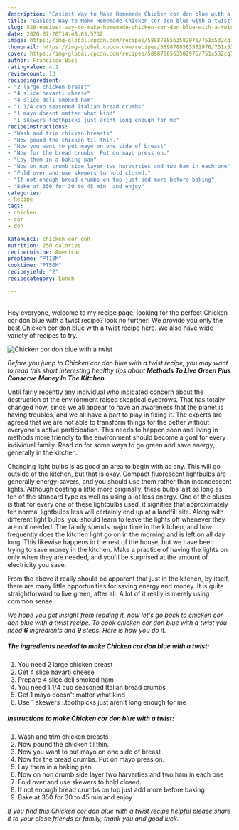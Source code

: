 ```yaml
---
description: "Easiest Way to Make Homemade Chicken cor don blue with a twist"
title: "Easiest Way to Make Homemade Chicken cor don blue with a twist"
slug: 529-easiest-way-to-make-homemade-chicken-cor-don-blue-with-a-twist
date: 2020-07-20T14:48:03.573Z
image: https://img-global.cpcdn.com/recipes/5898788563582976/751x532cq70/chicken-cor-don-blue-with-a-twist-recipe-main-photo.jpg
thumbnail: https://img-global.cpcdn.com/recipes/5898788563582976/751x532cq70/chicken-cor-don-blue-with-a-twist-recipe-main-photo.jpg
cover: https://img-global.cpcdn.com/recipes/5898788563582976/751x532cq70/chicken-cor-don-blue-with-a-twist-recipe-main-photo.jpg
author: Francisco Bass
ratingvalue: 4.1
reviewcount: 13
recipeingredient:
- "2 large chicken breast"
- "4 slice havarti cheese"
- "4 slice deli smoked ham"
- "1 1/4 cup seasoned Italian bread crumbs"
- "1 mayo doesnt matter what kind"
- "1 skewers toothpicks just arent long enough for me"
recipeinstructions:
- "Wash and trim chicken breasts"
- "Now pound the chicken til thin."
- "Now you want to put mayo on one side of breast"
- "Now for the bread crumbs. Put on mayo press on."
- "Lay them in a baking pan"
- "Now on non crumb side layer two harvarties and two ham in each one"
- "Fold over and use skewers to hold closed."
- "If not enough bread crumbs on top just add more before baking"
- "Bake at 350 for 30 to 45 min  and enjoy"
categories:
- Recipe
tags:
- chicken
- cor
- don

katakunci: chicken cor don 
nutrition: 250 calories
recipecuisine: American
preptime: "PT18M"
cooktime: "PT50M"
recipeyield: "2"
recipecategory: Lunch

---
```

<br>
Hey everyone, welcome to my recipe page, looking for the perfect Chicken cor don blue with a twist recipe? look no further! We provide you only the best Chicken cor don blue with a twist recipe here. We also have wide variety of recipes to try.
<br>


![Chicken cor don blue with a twist](https://img-global.cpcdn.com/recipes/5898788563582976/751x532cq70/chicken-cor-don-blue-with-a-twist-recipe-main-photo.jpg)

<i>Before you jump to Chicken cor don blue with a twist recipe, you may want to read this short interesting healthy tips about 
<strong>Methods To Live Green Plus Conserve Money In The Kitchen</strong>.</i>
</br>

Until fairly recently any individual who indicated concern about the destruction of the environment raised skeptical eyebrows. That has totally changed now, since we all appear to have an awareness that the planet is having troubles, and we all have a part to play in fixing it. The experts are agreed that we are not able to transform things for the better without everyone's active participation. This needs to happen soon and living in methods more friendly to the environment should become a goal for every individual family. Read on for some ways to go green and save energy, generally in the kitchen.

Changing light bulbs is as good an area to begin with as any. This will go outside of the kitchen, but that is okay. Compact fluorescent lightbulbs are generally energy-savers, and you should use them rather than incandescent lights. Although costing a little more originally, these bulbs last as long as ten of the standard type as well as using a lot less energy. One of the pluses is that for every one of these lightbulbs used, it signifies that approximately ten normal lightbulbs less will certainly end up at a landfill site. Along with different light bulbs, you should learn to leave the lights off whenever they are not needed. The family spends major time in the kitchen, and how frequently does the kitchen light go on in the morning and is left on all day long. This likewise happens in the rest of the house, but we have been trying to save money in the kitchen. Make a practice of having the lights on only when they are needed, and you'll be surprised at the amount of electricity you save.

From the above it really should be apparent that just in the kitchen, by itself, there are many little opportunities for saving energy and money. It is quite straightforward to live green, after all. A lot of it really is merely using common sense.


<i>We hope you got insight from reading it, now let's go back to chicken cor don blue with a twist recipe. To cook chicken cor don blue with a twist you need <strong>6</strong> ingredients and <strong>9</strong> steps. Here is how you do it.
</i>

##### The ingredients needed to make Chicken cor don blue with a twist:

1. You need 2 large chicken breast
1. Get 4 slice havarti cheese
1. Prepare 4 slice deli smoked ham
1. You need 1 1/4 cup seasoned Italian bread crumbs
1. Get 1 mayo doesn&#39;t matter what kind
1. Use 1 skewers ..toothpicks just aren&#39;t long enough for me


##### Instructions to make Chicken cor don blue with a twist:

1. Wash and trim chicken breasts
1. Now pound the chicken til thin.
1. Now you want to put mayo on one side of breast
1. Now for the bread crumbs. Put on mayo press on.
1. Lay them in a baking pan
1. Now on non crumb side layer two harvarties and two ham in each one
1. Fold over and use skewers to hold closed.
1. If not enough bread crumbs on top just add more before baking
1. Bake at 350 for 30 to 45 min  and enjoy


<i>If you find this Chicken cor don blue with a twist recipe helpful please share it to your close friends or family, thank you and good luck.</i>
